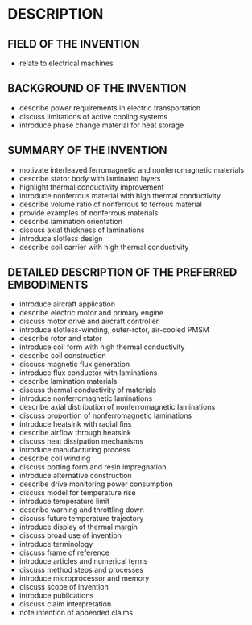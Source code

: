 # DESCRIPTION

## FIELD OF THE INVENTION

- relate to electrical machines

## BACKGROUND OF THE INVENTION

- describe power requirements in electric transportation
- discuss limitations of active cooling systems
- introduce phase change material for heat storage

## SUMMARY OF THE INVENTION

- motivate interleaved ferromagnetic and nonferromagnetic materials
- describe stator body with laminated layers
- highlight thermal conductivity improvement
- introduce nonferrous material with high thermal conductivity
- describe volume ratio of nonferrous to ferrous material
- provide examples of nonferrous materials
- describe lamination orientation
- discuss axial thickness of laminations
- introduce slotless design
- describe coil carrier with high thermal conductivity

## DETAILED DESCRIPTION OF THE PREFERRED EMBODIMENTS

- introduce aircraft application
- describe electric motor and primary engine
- discuss motor drive and aircraft controller
- introduce slotless-winding, outer-rotor, air-cooled PMSM
- describe rotor and stator
- introduce coil form with high thermal conductivity
- describe coil construction
- discuss magnetic flux generation
- introduce flux conductor with laminations
- describe lamination materials
- discuss thermal conductivity of materials
- introduce nonferromagnetic laminations
- describe axial distribution of nonferromagnetic laminations
- discuss proportion of nonferromagnetic laminations
- introduce heatsink with radial fins
- describe airflow through heatsink
- discuss heat dissipation mechanisms
- introduce manufacturing process
- describe coil winding
- discuss potting form and resin impregnation
- introduce alternative construction
- describe drive monitoring power consumption
- discuss model for temperature rise
- introduce temperature limit
- describe warning and throttling down
- discuss future temperature trajectory
- introduce display of thermal margin
- discuss broad use of invention
- introduce terminology
- discuss frame of reference
- introduce articles and numerical terms
- discuss method steps and processes
- introduce microprocessor and memory
- discuss scope of invention
- introduce publications
- discuss claim interpretation
- note intention of appended claims

